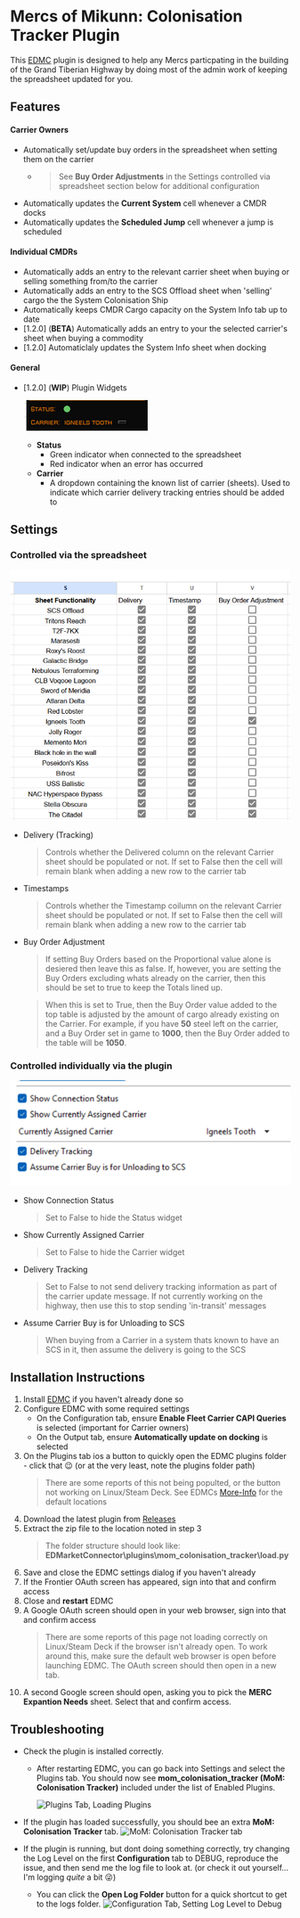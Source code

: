 # Mercs of Mikunn: Colonisation Tracker Plugin

This [EDMC](https://github.com/EDCD/EDMarketConnector) plugin is designed to help any Mercs particpating in the building of the Grand Tiberian Highway by doing most of the admin work of keeping the spreadsheet updated for you.

## Features

#### Carrier Owners
* Automatically set/update buy orders in the spreadsheet when setting them on the carrier
  * >See **Buy Order Adjustments** in the Settings controlled via spreadsheet section below for additional configuration
* Automatically updates the **Current System** cell whenever a CMDR docks
* Automatically updates the **Scheduled Jump** cell whenever a jump is scheduled

#### Individual CMDRs
* Automatically adds an entry to the relevant carrier sheet when buying or selling something from/to the carrier
* Automatically adds an entry to the SCS Offload sheet when 'selling' cargo the the System Colonisation Ship
* Automatically keeps CMDR Cargo capacity on the System Info tab up to date
* [1.2.0] (**BETA**) Automatically adds an entry to your the selected carrier's sheet when buying a commodity
* [1.2.0] Automaticlaly updates the System Info sheet when docking

#### General
* [1.2.0] (**WIP**) Plugin Widgets
  
  ![Plugin Widgets](./documentation/Plugin_Widgets.png)
  
  * **Status**
    * Green indicator when connected to the spreadsheet
    * Red indicator when an error has occurred
   * **Carrier**
     * A dropdown containing the known list of carrier (sheets). Used to indicate which carrier delivery tracking entries should be added to

## Settings
### Controlled via the spreadsheet
![Spreadsheet Settings](./documentation/Spreadsheet_Settings.png)
* Delivery (Tracking)
  > Controls whether the Delivered column on the relevant Carrier sheet should be populated or not. If set to False then the cell will remain blank when adding a new row to the carrier tab
* Timestamps
  > Controls whether the Timestamp coilumn on the relevant Carrier sheet should be populated or not. If set to False then the cell will remain blank when adding a new row to the carrier tab
* Buy Order Adjustment
  > If setting Buy Orders based on the Proportional value alone is desiered then leave this as false. If, however, you are setting the Buy Orders excluding whats already on the carrier, then this should be set to true to keep the Totals lined up.

  > When this is set to True, then the Buy Order value added to the top table is adjusted by the amount of cargo already existing on the Carrier. For example, if you have **50** steel left on the carrier, and a Buy Order set in game to **1000**, then the Buy Order added to the table will be **1050**.

### Controlled individually via the plugin
![Plugin Settings](./documentation/Plugin_Settings.png)
* Show Connection Status
  > Set to False to hide the Status widget 
* Show Currently Assigned Carrier
  > Set to False to hide the Carrier widget
* Delivery Tracking
  > Set to False to not send delivery tracking information as part of the carrier update message. If not currently working on the highway, then use this to stop sending 'in-transit' messages
* Assume Carrier Buy is for Unloading to SCS
  > When buying from a Carrier in a system thats known to have an SCS in it, then assume the delivery is going to the SCS

## Installation Instructions
1. Install [EDMC](https://github.com/EDCD/EDMarketConnector/releases) if you haven't already done so
1. Configure EDMC with some required settings
   - On the Configuration tab, ensure **Enable Fleet Carrier CAPI Queries** is selected (important for Carrier owners)
   - On the Output tab, ensure **Automatically update on docking** is selected
1. On the Plugins tab ios a button to quickly open the EDMC plugins folder - click that 😉 (or at the very least, note the plugins folder path)
   > There are some reports of this not being populted, or the button not working on Linux/Steam Deck. See EDMCs [More-Info](https://github.com/EDCD/EDMarketConnector/wiki/Plugins#more-info) for the default locations
1. Download the latest plugin from [Releases](https://github.com/meeces2911/edmc-mom-colonisation-plugin/releases/latest)
1. Extract the zip file to the location noted in step 3
   > The folder structure should look like: **EDMarketConnector\plugins\mom_colonisation_tracker\load.py**
1. Save and close the EDMC settings dialog if you haven't already
1. If the Frontier OAuth screen has appeared, sign into that and confirm access
1. Close and **restart** EDMC
1. A Google OAuth screen should open in your web browser, sign into that and confirm access
   > There are some reports of this page not loading correctly on Linux/Steam Deck if the browser isn't already open. To work around this, make sure the default web browser is open before launching EDMC. The OAuth screen should then open in a new tab.
1. A second Google screen should open, asking you to pick the **MERC Expantion Needs** sheet. Select that and confirm access.

## Troubleshooting
- Check the plugin is installed correctly.
   - After restarting EDMC, you can go back into Settings and select the Plugins tab. You should now see **mom_colonisation_tracker (MoM: Colonisation Tracker)** included under the list of Enabled Plugins.
      
      ![Plugins Tab, Loading Plugins](./documentation/Check_1.png)

- If the plugin has loaded successfully, you should bee an extra **MoM: Colonisation Tracker** tab.
   ![MoM: Colonisation Tracker tab](./documentation/Check_2.png)

- If the plugin is running, but dont doing something correctly, try changing the Log Level on the first **Configuration** tab to DEBUG, reproduce the issue, and then send me the log file to look at. (or check it out yourself... I'm logging *quite* a bit 😜)
   - You can click the **Open Log Folder** button for a quick shortcut to get to the logs folder.
      ![Configuration Tab, Setting Log Level to Debug](./documentation/Check_3.png)